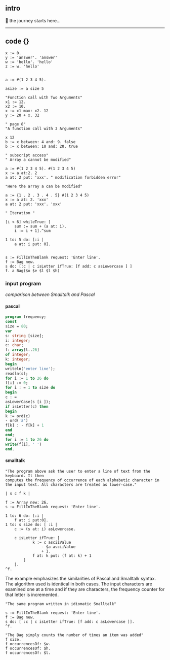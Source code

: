 ## intro

🧭 the journey starts here... 

---

## code {}
```smalltalk
x := 0.
y := 'answer'. 'answer' 
w := 'hello'. 'hello' 
z := w. 'hello'


a := #(1 2 3 4 5).

asize := a size 5

"Function call with Two Arguments"
x1 := 12.
x2 := 10.
x := x1 max: x2. 12 
y := 20 + x. 32

" page 8"
"A function call with 3 Arguments"

x 12
b := x between: 4 and: 9. false 
b := x between: 10 and: 20. true 

" subscript access"
" Array a cannot be modified"

a := #(1 2 3 4 5). #(1 2 3 4 5) 
x := a at:2. 2 
a at: 2 put: 'xxx'. " modification forbidden error"

"Here the array a can be modified"

a := {1 . 2 . 3 . 4 . 5} #(1 2 3 4 5) 
x := a at: 2. 'xxx' 
a at: 2 put: 'xxx'. 'xxx'

" Iteration "

[i < 6] whileTrue: [
	sum := sum + (a at: i).
	i := i + 1].^sum

1 to: 5 do: [:i |
	a at: i put: 0].


s := FillInTheBlank request: 'Enter line'.
f := Bag new.
s do: [:c | c isLetter ifTrue: [f add: c asLowercase ] ] 
f. a Bag($o $e $l $l $h) 

```

### input program
*comparison between Smalltalk and Pascal*
#### pascal

```pascal
program frequency;
const
size = 80;
var
s: string [size];
i: integer;
c: char;
f: array[l..26]
of integer;
k: integer;
begin
writeln('enter line');
readln(s);
for i := 1 to 26 do
f[i] := 0;
for i : = 1 to size do
begin
c : =
asLowerCase(s [i ]);
if isLetter(c) then
begin
k := ord(c)
- ord('a')
f[k] : - f[k] + 1
end
end;
for i := 1 to 26 do
write(f[i], ' ')
end.
```

#### **smalltalk**

```smalltalk
"The program above ask the user to enter a line of text from the keyboard. It then
computes the frequency of occurrence of each alphabetic character in the input text. All characters are treated as lower-case."

| s c f k |

f := Array new: 26.
s := FillInTheBlank request: 'Enter line'.

1 to: 6 do: [:i |
	f at: i put:0].
1 to: s size do: [ :i |
	c := (s at: i) asLowercase.

	c isLetter ifTrue: [
			k := c asciiValue
				- $a asciiValue
				+ 1.
			f at: k put: (f at: k) + 1
		]
	].
^f.
```

The example emphasizes the similarities of Pascal and Smalltalk syntax. The algorithm
used is identical in both cases. The input characters are examined one at a time and if they
are characters, the frequency counter for that letter is incremented.

```smalltalk
"The same program written in idiomatic Smalltalk"

s := FillInTheBlank request: 'Enter line'.
f := Bag new.
s do: [ :c | c isLetter ifTrue: [f add: c asLowercase ]].
^f.

"The Bag simply counts the number of times an item was added"
f size.
f occurrencesOf: $w.
f occurrencesOf: $h.
f occurrencesOf: $l.
